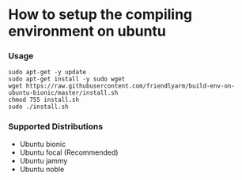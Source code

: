 # How to setup the compiling environment on ubuntu
### Usage
```
sudo apt-get -y update
sudo apt-get install -y sudo wget
wget https://raw.githubusercontent.com/friendlyarm/build-env-on-ubuntu-bionic/master/install.sh
chmod 755 install.sh
sudo ./install.sh
```
### Supported Distributions
- Ubuntu bionic
- Ubuntu focal (Recommended)
- Ubuntu jammy
- Ubuntu noble
